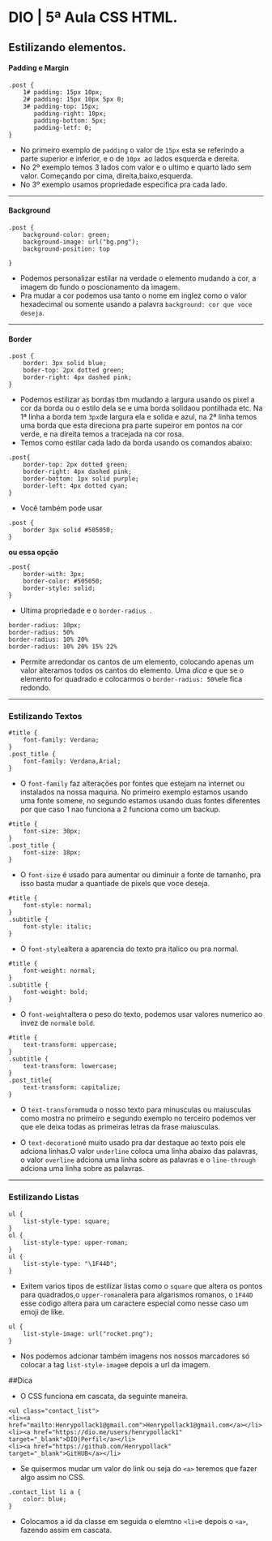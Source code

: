 
# DIO | 5ª Aula CSS HTML.

## Estilizando elementos.
#### Padding e Margin
```
.post {
    1# padding: 15px 10px;
    2# padding: 15px 10px 5px 0;
    3# padding-top: 15px;
       padding-right: 10px;
       padding-bottom: 5px;
       padding-letf: 0;
}
```
- No primeiro exemplo de `padding` o valor de `15px` esta se referindo a parte superior e inferior, e o de `10px `ao lados esquerda e dereita.
- No 2º exemplo temos 3 lados com valor e o ultimo e quarto lado sem valor. Começando por cima, direita,baixo,esquerda.
- No 3º exemplo usamos propriedade especifica pra cada lado.
---
#### Background
```
.post {
    background-color: green;
    background-image: url("bg.png");
    background-position: top

}
```
- Podemos personalizar estilar na verdade o elemento mudando a cor, a imagem do fundo o poscionamento da imagem.
- Pra mudar a cor podemos usa tanto o nome em inglez como o valor hexadecimal ou somente usando a palavra `background: cor que voce deseja`.
---
#### Border
```
.post {
    border: 3px solid blue;
    boder-top: 2px dotted green;
    border-right: 4px dashed pink;    
}
```
- Podemos estilizar as bordas tbm mudando a largura usando os pixel a cor da borda ou o estilo dela se e uma borda solidaou pontilhada etc.
Na 1ª linha a borda tem `3px`de largura ela e solida e azul, na 2ª linha temos uma borda que esta direciona pra parte supeiror em pontos na cor verde, e na direita temos a tracejada na cor rosa.
- Temos como estilar cada lado da borda usando os comandos abaixo:
```
.post{
    border-top: 2px dotted green;
    border-right: 4px dashed pink;
    border-bottom: 1px solid purple;
    border-left: 4px dotted cyan;
}
```
- Você também pode usar
```
.post {
    border 3px solid #505050;
}
```
**ou essa opção**

```
.post{
    border-with: 3px;
    border-color: #505050;
    border-style: solid;
}
```     
- Ultima propriedade e o `border-radius `.
```
border-radius: 10px;
border-radius: 50%
border-radius: 10% 20%
border-radius: 10% 20% 15% 22%
```       
- Permite arredondar os cantos de um elemento, colocando apenas um valor alteramos todos os cantos do elemento. Uma *dica* e que se o elemento for quadrado e colocarmos o `border-radius: 50%`ele fica redondo.
---
### Estilizando Textos
```
#title {
    font-family: Verdana;
}
.post_title {
    font-family: Verdana,Arial;
}
```
- O `font-family` faz alterações por fontes que estejam na internet ou instalados na nossa maquina. No primeiro exemplo estamos usando uma fonte somene, no segundo estamos usando duas fontes diferentes por que caso 1 nao funciona a 2 funciona como um backup.
```
#title {
    font-size: 30px;
}
.post_title {
    font-size: 18px;
}
```
- O `font-size` é usado para aumentar ou diminuir a fonte de tamanho, pra isso basta mudar a quantiade de pixels que voce deseja.
```
#title {
    font-style: normal;
}
.subtitle {
    font-style: italic;
}
```
- O `font-style`altera a aparencia do texto pra italico ou pra normal. 
```
#title {
    font-weight: normal;
}
.subtitle {
    font-weight: bold;
}
```
- O `font-weight`altera o peso do texto, podemos usar valores numerico ao invez de `normal`e `bold`.
```
#title {
    text-transform: uppercase;
}
.subtitle {
    text-transform: lowercase;
}
.post_title{
    text-transform: capitalize;
}
```
- O `text-transform`muda o nosso texto para minusculas ou maiusculas como mostra no primeiro e segundo exemplo no terceiro podemos ver que ele deixa todas as primeiras letras da frase maiusculas.

- O `text-decoration`é muito usado pra dar destaque ao texto pois ele adciona linhas.O valor `underline` coloca uma linha abaixo das palavras, o valor `overline` adciona uma linha sobre as palavras e o `line-through` adciona uma linha sobre as palavras.
---
### Estilizando Listas
```
ul {
    list-style-type: square;
}
ol {
    list-style-type: upper-roman;
}
ul {
    list-style-type: "\1F44D";
}
```
- Exitem varios tipos de estilizar listas como o `square` que altera os pontos para quadrados,o `upper-roman`alera para algarismos romanos, o `1F44D` esse codigo altera  para um caractere especial como nesse caso um emoji de like.
```
ul {
    list-style-image: url("rocket.png");
}
```
- Nos podemos adcionar também imagens nos nossos marcadores só colocar a tag `list-style-image`e depois a url da imagem.

##Dica 

- O CSS funciona em cascata, da seguinte maneira.
```
<ul class="contact_list">
<li><a href="mailto:Henrypollack1@gmail.com">Henrypollack1@gmail.com</a></li>
<li><a href="https://dio.me/users/henrypollack1" target="_blank">DIO|Perfil</a></li>
<li><a href="https://github.com/Henrypollack" target="_blank">GitHUB</a></li>
```
- Se quisermos mudar um valor do link ou seja do `<a>` teremos que fazer algo assim no CSS.
```
.contact_list li a {
    color: blue;
}
```
- Colocamos a id da classe em seguida o elemtno `<li>`e depois o `<a>`, fazendo assim em cascata.

